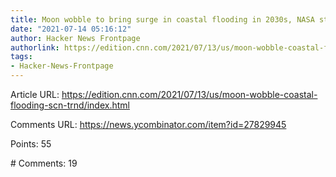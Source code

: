 ```yaml
---
title: Moon wobble to bring surge in coastal flooding in 2030s, NASA study predicts
date: "2021-07-14 05:16:12"
author: Hacker News Frontpage
authorlink: https://edition.cnn.com/2021/07/13/us/moon-wobble-coastal-flooding-scn-trnd/index.html
tags:
- Hacker-News-Frontpage
---
```


<p>Article URL: <a href="https://edition.cnn.com/2021/07/13/us/moon-wobble-coastal-flooding-scn-trnd/index.html">https://edition.cnn.com/2021/07/13/us/moon-wobble-coastal-flooding-scn-trnd/index.html</a></p>
<p>Comments URL: <a href="https://news.ycombinator.com/item?id=27829945">https://news.ycombinator.com/item?id=27829945</a></p>
<p>Points: 55</p>
<p># Comments: 19</p>
